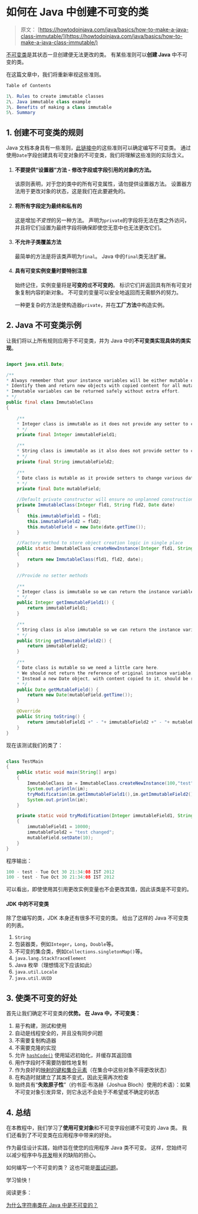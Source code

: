 # 如何在 Java 中创建不可变的类

> 原文： [https://howtodoinjava.com/java/basics/how-to-make-a-java-class-immutable/](https://howtodoinjava.com/java/basics/how-to-make-a-java-class-immutable/)

[不可变类](https://en.wikipedia.org/wiki/Immutable_object)是其状态一旦创建便无法更改的类。 有某些准则可以**创建 Java** 中不可变的类。

在这篇文章中，我们将重新审视这些准则。

```java
Table of Contents

1\. Rules to create immutable classes
2\. Java immutable class example
3\. Benefits of making a class immutable
5\. Summary
```

## 1\. 创建不可变类的规则

Java 文档本身具有一些准则，[此链接中](https://docs.oracle.com/javase/tutorial/essential/concurrency/imstrat.html)的这些准则可以确定编写不可变类。 通过使用`Date`字段创建具有可变对象的不可变类，我们将理解这些准则的实际含义。

1.  #### 不要提供“设置器”方法 - 修改字段或字段引用的对象的方法。

    该原则表明，对于您的类中的所有可变属性，请勿提供设置器方法。 设置器方法用于更改对象的状态，这是我们在此要避免的。

2.  #### 将所有字段定为最终和私有的

    这是增加*不变性*的另一种方法。 声明为`private`的字段将无法在类之外访问，并且将它们设置为最终字段将确保即使您无意中也无法更改它们。

3.  #### 不允许子类覆盖方法

    最简单的方法是将该类声明为`final`。 Java 中的`final`类无法扩展。

4.  #### 具有可变实例变量时要特别注意

    始终记住，实例变量将是**可变的**或**不可变的**。 标识它们并返回具有所有可变对象复制内容的新对象。 不可变的变量可以安全地返回而无需额外的努力。

    一种更复杂的方法是使构造器`private`，并在**工厂方法**中构造实例。

## 2\. Java 不可变类示例

让我们将以上所有规则应用于不可变类，并为 Java 中的**不可变类实现具体的类实现**。

```java

import java.util.Date;

/**
* Always remember that your instance variables will be either mutable or immutable.
* Identify them and return new objects with copied content for all mutable objects.
* Immutable variables can be returned safely without extra effort.
* */
public final class ImmutableClass
{

	/**
	* Integer class is immutable as it does not provide any setter to change its content
	* */
	private final Integer immutableField1;

	/**
	* String class is immutable as it also does not provide setter to change its content
	* */
	private final String immutableField2;

	/**
	* Date class is mutable as it provide setters to change various date/time parts
	* */
	private final Date mutableField;

	//Default private constructor will ensure no unplanned construction of class
	private ImmutableClass(Integer fld1, String fld2, Date date)
	{
		this.immutableField1 = fld1;
		this.immutableField2 = fld2;
		this.mutableField = new Date(date.getTime());
	}

	//Factory method to store object creation logic in single place
	public static ImmutableClass createNewInstance(Integer fld1, String fld2, Date date)
	{
		return new ImmutableClass(fld1, fld2, date);
	}

	//Provide no setter methods

	/**
	* Integer class is immutable so we can return the instance variable as it is
	* */
	public Integer getImmutableField1() {
		return immutableField1;
	}

	/**
	* String class is also immutable so we can return the instance variable as it is
	* */
	public String getImmutableField2() {
		return immutableField2;
	}

	/**
	* Date class is mutable so we need a little care here.
	* We should not return the reference of original instance variable.
	* Instead a new Date object, with content copied to it, should be returned.
	* */
	public Date getMutableField() {
		return new Date(mutableField.getTime());
	}

	@Override
	public String toString() {
		return immutableField1 +" - "+ immutableField2 +" - "+ mutableField;
	}
}

```

现在该测试我们的类了：

```java

class TestMain
{
	public static void main(String[] args)
	{
		ImmutableClass im = ImmutableClass.createNewInstance(100,"test", new Date());
		System.out.println(im);
		tryModification(im.getImmutableField1(),im.getImmutableField2(),im.getMutableField());
		System.out.println(im);
	}

	private static void tryModification(Integer immutableField1, String immutableField2, Date mutableField)
	{
		immutableField1 = 10000;
		immutableField2 = "test changed";
		mutableField.setDate(10);
	}
}

```

程序输出：

```java
100 - test - Tue Oct 30 21:34:08 IST 2012
100 - test - Tue Oct 30 21:34:08 IST 2012

```

可以看出，即使使用其引用更改实例变量也不会更改其值，因此该类是不可变的。

#### JDK 中的不可变类

除了您编写的类，JDK 本身还有很多不可变的类。 给出了这样的 Java 不可变类的列表。

1.  `String`
2.  包装器类，例如`Integer`，`Long`，`Double`等。
3.  不可变的集合类，例如`Collections.singletonMap()`等。
4.  `java.lang.StackTraceElement`
5.  Java 枚举（理想情况下应该如此）
6.  `java.util.Locale`
7.  `java.util.UUID`

## 3\. 使类不可变的好处

首先让我们确定不可变类的**优势。 在 Java 中，不可变类：**

1.  易于构建，测试和使用
2.  自动是线程安全的，并且没有同步问题
3.  不需要复制构造器
4.  不需要克隆的实现
5.  允许 [`hashCode()`](//howtodoinjava.com/java/related-concepts/working-with-hashcode-and-equals-methods-in-java/ "Working with hashCode and equals methods in java") 使用延迟初始化，并缓存其返回值
6.  用作字段时不需要防御性地复制
7.  作为良好的[映射的键和集合元素](//howtodoinjava.com/java/collections/how-hashmap-works-in-java/ "How hashmap works in java")（在集合中这些对象不得更改状态）
8.  在构造时就建立了其类不变式，因此无需再次检查
9.  始终具有“**失败原子性**”（约书亚·布洛赫（Joshua Bloch）使用的术语）：如果不可变对象引发异常，则它永远不会处于不希望或不确定的状态

## 4\. 总结

在本教程中，我们学习了**使用可变对象**和不可变字段创建不可变的 Java 类。 我们还看到了不可变类在应用程序中带来的好处。

作为最佳设计实践，始终旨在使您的应用程序 Java 类不可变。 这样，您始终可以减少程序中与[并发](https://howtodoinjava.com/java-concurrency-tutorial/)相关的缺陷的担心。

如何编写一个不可变的类？ 这也可能是[面试问题](https://howtodoinjava.com/java-interview-questions/)。

学习愉快！

阅读更多：

[为什么字符串类在 Java 中是不可变的？](https://howtodoinjava.com/java/string/java-interview-question-why-strings-are-immutable/)